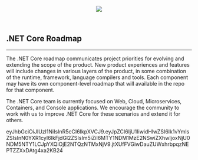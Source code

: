 <p align="center"><img src="http://csharpcorner.mindcrackerinc.netdna-cdn.com/UploadFile/201fc1/cross-platform-programming-an-open-source-overview/Images/cross%20platform.png"></p>

<br>

## .NET Core Roadmap
<hr>
The .NET Core roadmap communicates project priorities for evolving and extending the scope of the product. New product experiences and features will include changes in various layers of the product, in some combination of the runtime, framework, language compilers and tools. Each component may have its own component-level roadmap that will available in the repo for that component.

The .NET Core team is currently focused on Web, Cloud, Microservices, Containers, and Console applications. We encourage the community to work with us to improve .NET Core for these scenarios and extend it for others.


eyJhbGciOiJIUzI1NiIsInR5cCI6IkpXVCJ9.eyJpZCI6IjU1IiwidHlwZSI6Ik1vYmlsZSIsInN0YXR1cyI6IkFjdGl2ZSIsIm5iZiI6MTY1NDM1MzE2NSwiZXhwIjoxNjU0NDM5NTY1LCJpYXQiOjE2NTQzNTMxNjV9.jtXUfFVGiwDauZUWxhrbpqzNEPTZZXxDAtg4xa2KB24
